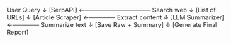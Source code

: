 User Query
   ↓
[SerpAPI] ←─────────────── Search web
   ↓
[List of URLs]
   ↓
[Article Scraper] ←────── Extract content
   ↓
[LLM Summarizer] ←────── Summarize text
   ↓
[Save Raw + Summary]
   ↓
[Generate Final Report]
